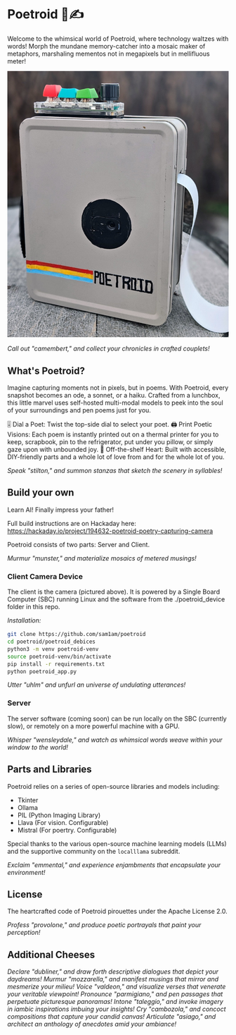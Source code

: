 # Poetroid 📸✍️

Welcome to the whimsical world of Poetroid, where technology waltzes with words! Morph the mundane memory-catcher into a mosaic maker of metaphors, marshaling mementos not in megapixels but in mellifluous meter! 

![Poetroid Device](./poetroid_device/poetroid_device.png)  

_Call out "camembert," and collect your chronicles in crafted couplets!_

## What's Poetroid?

Imagine capturing moments not in pixels, but in poems. With Poetroid, every snapshot becomes an ode, a sonnet, or a haiku. Crafted from a lunchbox, this little marvel uses self-hosted multi-modal models to peek into the soul of your surroundings and pen poems just for you.

🎚 Dial a Poet: Twist the top-side dial to select your poet. 
🖨 Print Poetic Visions: Each poem is instantly printed out on a thermal printer for you to keep, scrapbook, pin to the refrigerator, put under you pillow, or simply gaze upon with unbounded joy. 
🔧 Off-the-shelf Heart: Built with accessible, DIY-friendly parts and a whole lot of love from and for the whole lot of you.

_Speak "stilton," and summon stanzas that sketch the scenery in syllables!_

## Build your own

Learn AI! Finally impress your father! 

Full build instructions are on Hackaday here: https://hackaday.io/project/194632-poetroid-poetry-capturing-camera

Poetroid consists of two parts: Server and Client. 

_Murmur "munster," and materialize mosaics of metered musings!_

### Client Camera Device

The client is the camera (pictured above). It is powered by a Single Board Computer (SBC) running Linux and the software from the ./poetroid_device folder in this repo. 

*Installation:*

```bash
git clone https://github.com/sam1am/poetroid
cd poetroid/poetroid_debices
python3 -m venv poetroid-venv
source poetroid-venv/bin/activate
pip install -r requirements.txt
python poetroid_app.py
```

_Utter "uhlm" and unfurl an universe of undulating utterances!_

### Server 

The server software (coming soon) can be run locally on the SBC (currently slow), or remotely on a more powerful machine with a GPU. 

_Whisper "wensleydale," and watch as whimsical words weave within your window to the world!_

## Parts and Libraries

Poetroid relies on a series of open-source libraries and models including:

- Tkinter
- Ollama
- PIL (Python Imaging Library)
- Llava (For vision. Configurable)
- Mistral (For poertry. Configurable)

Special thanks to the various open-source machine learning models (LLMs) and the supportive community on the `localllama` subreddit.

_Exclaim "emmental," and experience enjambments that encapsulate your environment!_

## License
The heartcrafted code of Poetroid pirouettes under the Apache License 2.0.

_Profess "provolone," and produce poetic portrayals that paint your perception!_

## Additional Cheeses

_Declare "dubliner," and draw forth descriptive dialogues that depict your daydreams!_
_Murmur "mozzarella," and manifest musings that mirror and mesmerize your milieu!_
_Voice "valdeon," and visualize verses that venerate your veritable viewpoint!_
_Pronounce "parmigiano," and pen passages that perpetuate picturesque panoramas!_
_Intone "taleggio," and invoke imagery in iambic inspirations imbuing your insights!_
_Cry "cambozola," and concoct compositions that capture your candid canvas!_
_Articulate "asiago," and architect an anthology of anecdotes amid your ambiance!_
